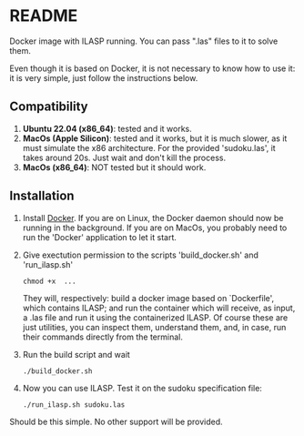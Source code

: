 # README

Docker image with ILASP running. You can pass ".las" files to it to solve them. 

Even though it is based on Docker, it is not necessary to know how to use it: it is very simple, just follow the instructions below. 

## Compatibility

1. **Ubuntu 22.04 (x86_64)**: tested and it works.
2. **MacOs (Apple Silicon)**: tested and it works, but it is much slower, as it must simulate the x86 architecture. For the provided 'sudoku.las', it takes around 20s. Just wait and don't kill the process.
3. **MacOs (x86_64)**: NOT tested but it should work.
   
## Installation

1. Install [Docker](https://docs.docker.com/get-started/get-docker/).
    If you are on Linux, the Docker daemon should now be running in the background. If you are on MacOs, you probably need to run the 'Docker' application to let it start.

2. Give exectution permission to the scripts 'build_docker.sh' and 'run_ilasp.sh'
    ```
   chmod +x  ...
    ```
    They will, respectively: build a docker image based on `Dockerfile', which contains ILASP; and run the container which will receive, as input, a .las file and run it using the containerized ILASP. Of course these are just utilities, you can inspect them, understand them, and, in case, run their commands directly from the terminal.

4. Run the build script and wait
   ```
   ./build_docker.sh
   ```

5. Now you can use ILASP. Test it on the sudoku specification file:
   ```
   ./run_ilasp.sh sudoku.las
   ```
    
Should be this simple. No other support will be provided.
